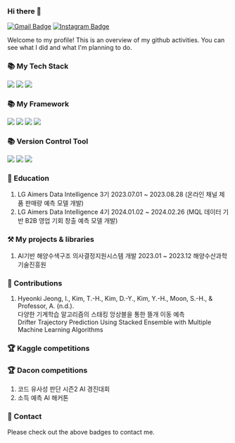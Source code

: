 ### Hi there 👋

[![Gmail Badge](https://img.shields.io/badge/Gmail-d14836?style=flat-square&logo=Gmail&logoColor=white&link=mailto:gusrl12101210@gmail.com)](mailto:gusrl12101210@gmail.com)
[![Instagram Badge](https://img.shields.io/badge/Instagram-E4405F?style=flat-square&logo=Instagram&logoColor=white&link=https://www.instagram.com/affjljoo3581)](https://www.instagram.com/hyeon__kki/)

Welcome to my profile! This is an overview of my github activities. You can see what I did and what I'm planning to do.

### 📚 My Tech Stack
  <img src="https://img.shields.io/badge/python-3776AB?style=for-the-badge&logo=python&logoColor=white"> <img src="https://img.shields.io/badge/Jupyter-F37626?style=for-the-badge&logo=Jupyter&logoColor=white"> <img src="https://img.shields.io/badge/c++-00599C?style=for-the-badge&logo=c%2B%2B&logoColor=white">  

### 📚 My Framework
<img src="https://img.shields.io/badge/TensorFlow-FF6F00?style=for-the-badge&logo=TensorFlow&logoColor=white"> <img src="https://img.shields.io/badge/PyTorch-EE4C2C?style=for-the-badge&logo=PyTorch&logoColor=white"> <img src="https://img.shields.io/badge/Keras-D00000?style=for-the-badge&logo=Keras&logoColor=white"> <img src="https://img.shields.io/badge/scikit learn-F7931E?style=for-the-badge&logo=scikit-learn&logoColor=white">

### 📚 Version Control Tool
<img src="https://img.shields.io/badge/github-181717?style=for-the-badge&logo=github&logoColor=white"> <img src="https://img.shields.io/badge/git-F05032?style=for-the-badge&logo=git&logoColor=white"> <img src="https://img.shields.io/badge/Docker-2496ED?style=for-the-badge&logo=Docker&logoColor=white"/> 

### 📝 Education 
1. LG Aimers Data Intelligence 3기 2023.07.01 ~ 2023.08.28 (온라인 채널 제품 판매량 예측 모델 개발)<br/>
2. LG Aimers Data Intelligence 4기 2024.01.02 ~ 2024.02.26 (MQL 데이터 기반 B2B 영업 기회 창출 예측 모델 개발)

### ⚒️ My projects & libraries
<!-- - 🤗 Transformers - Change DataCollatorForSeq2Seq to pad labels to a multiple of `pad_to_multiple_of` [[github](https://github.com/huggingface/transformers)] [[pr](https://github.com/huggingface/transformers/pull/13949)] -->

1. AI기반 해양수색구조 의사결정지원시스템 개발 2023.01 ~ 2023.12 해양수산과학기술진흥원

### 📝 Contributions

1. Hyeonki Jeong, I., Kim, T.-H., Kim, D.-Y., Kim, Y.-H., Moon, S.-H., & Professor, A. (n.d.). <br/>
   다양한 기계학습 알고리즘의 스태킹 앙상블을 통한 뜰개 이동 예측 <br/>
   Drifter Trajectory Prediction Using Stacked Ensemble with Multiple Machine Learning Algorithms 


### 🏆 Kaggle competitions
<!-- Here is [my kaggle profile page](https://www.kaggle.com/affjljoo3581). Check out my detailed achievements on kaggle.-->
<!-- - 🎖️ *Google - American Sign Language Fingerspelling Recognition* - **solo gold medal & money prize (5/1315)** [[overview](https://www.kaggle.com/competitions/asl-fingerspelling/overview)] [[github](https://github.com/affjljoo3581/Google-American-Sign-Language-Fingerspelling-Recognition)] -->

### 🏆 Dacon competitions
<!-- Here is [my dacon profile page](https://dacon.io/myprofile/427699/home). Check out my detailed achievements on dacon.
- 🥇 *Samsung AI Challenge for Scientific Discovery* - **1st placed (1/220)** [[overview](https://dacon.io/competitions/official/235789/overview/description)] [[github](https://github.com/affjljoo3581/Samsung-AI-Challenge-for-Scientific-Discovery)] -->
1. 코드 유사성 판단 시즌2 AI 경진대회 <br/>
2. 소득 예측 AI 해커톤 <br/>

### 💬 Contact
Please check out the above badges to contact me.
